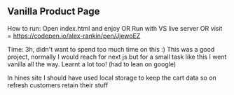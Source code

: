 ## Vanilla Product Page

How to run: 
Open index.html and enjoy 
OR Run with VS live server 
OR visit = https://codepen.io/alex-rankin/pen/JjewoEZ 

Time: 3h, didn't want to spend too much time on this :) 
This was a good project, normally I would reach for next js but for a small task like this I went vanilla all the way. Learnt a lot too! (had to lean on google) 
 
In hines site I should have used local storage to keep the cart data so on refresh customers retain their stuff
